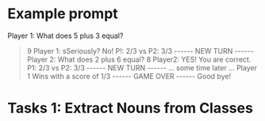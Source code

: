 # Example prompt

Player 1: What does 5 plus 3 equal?
> 9
Player 1: sSeriously? No!
P!: 2/3 vs P2: 3/3
------ NEW TURN ------
Player 2: What does 2 plus 6 equal?
> 8
Player2: YES! You are correct.
P1: 2/3 vs P2: 3/3
------ NEW TURN ------
... some time later ...
Player 1 Wins with a score of 1/3
------ GAME OVER ------
Good bye!

# Tasks 1: Extract Nouns from Classes